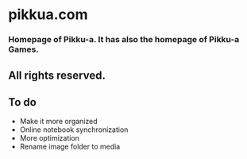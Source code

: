 # pikkua.com

### Homepage of Pikku-a. It has also the homepage of Pikku-a Games.

## All rights reserved.

## To do
- Make it more organized
- Online notebook synchronization
- More optimization
- Rename image folder to media
